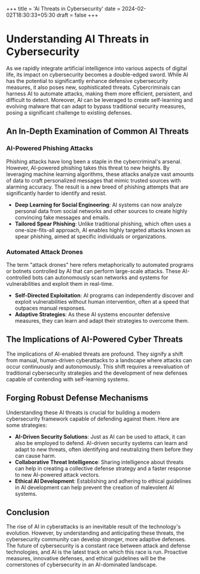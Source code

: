 +++
title = 'Ai Threats in Cybersecurity'
date = 2024-02-02T18:30:33+05:30
draft = false
+++

# Understanding AI Threats in Cybersecurity

As we rapidly integrate artificial intelligence into various aspects of digital life, its impact on cybersecurity becomes a double-edged sword. While AI has the potential to significantly enhance defensive cybersecurity measures, it also poses new, sophisticated threats. Cybercriminals can harness AI to automate attacks, making them more efficient, persistent, and difficult to detect. Moreover, AI can be leveraged to create self-learning and evolving malware that can adapt to bypass traditional security measures, posing a significant challenge to existing defenses.

## An In-Depth Examination of Common AI Threats

### AI-Powered Phishing Attacks

Phishing attacks have long been a staple in the cybercriminal's arsenal. However, AI-powered phishing takes this threat to new heights. By leveraging machine learning algorithms, these attacks analyze vast amounts of data to craft personalized messages that mimic trusted sources with alarming accuracy. The result is a new breed of phishing attempts that are significantly harder to identify and resist.

- **Deep Learning for Social Engineering**: AI systems can now analyze personal data from social networks and other sources to create highly convincing fake messages and emails.
- **Tailored Spear Phishing**: Unlike traditional phishing, which often uses a one-size-fits-all approach, AI enables highly targeted attacks known as spear phishing, aimed at specific individuals or organizations.

### Automated Attack Drones

The term "attack drones" here refers metaphorically to automated programs or botnets controlled by AI that can perform large-scale attacks. These AI-controlled bots can autonomously scan networks and systems for vulnerabilities and exploit them in real-time.

- **Self-Directed Exploitation**: AI programs can independently discover and exploit vulnerabilities without human intervention, often at a speed that outpaces manual responses.
- **Adaptive Strategies**: As these AI systems encounter defensive measures, they can learn and adapt their strategies to overcome them.

## The Implications of AI-Powered Cyber Threats

The implications of AI-enabled threats are profound. They signify a shift from manual, human-driven cyberattacks to a landscape where attacks can occur continuously and autonomously. This shift requires a reevaluation of traditional cybersecurity strategies and the development of new defenses capable of contending with self-learning systems.

## Forging Robust Defense Mechanisms

Understanding these AI threats is crucial for building a modern cybersecurity framework capable of defending against them. Here are some strategies:

- **AI-Driven Security Solutions**: Just as AI can be used to attack, it can also be employed to defend. AI-driven security systems can learn and adapt to new threats, often identifying and neutralizing them before they can cause harm.
- **Collaborative Threat Intelligence**: Sharing intelligence about threats can help in creating a collective defense strategy and a faster response to new AI-powered attack vectors.
- **Ethical AI Development**: Establishing and adhering to ethical guidelines in AI development can help prevent the creation of malevolent AI systems.

## Conclusion

The rise of AI in cyberattacks is an inevitable result of the technology's evolution. However, by understanding and anticipating these threats, the cybersecurity community can develop stronger, more adaptive defenses. The future of cybersecurity is a constant race between attack and defense technologies, and AI is the latest track on which this race is run. Proactive measures, innovative defenses, and ethical guidelines will be the cornerstones of cybersecurity in an AI-dominated landscape.
